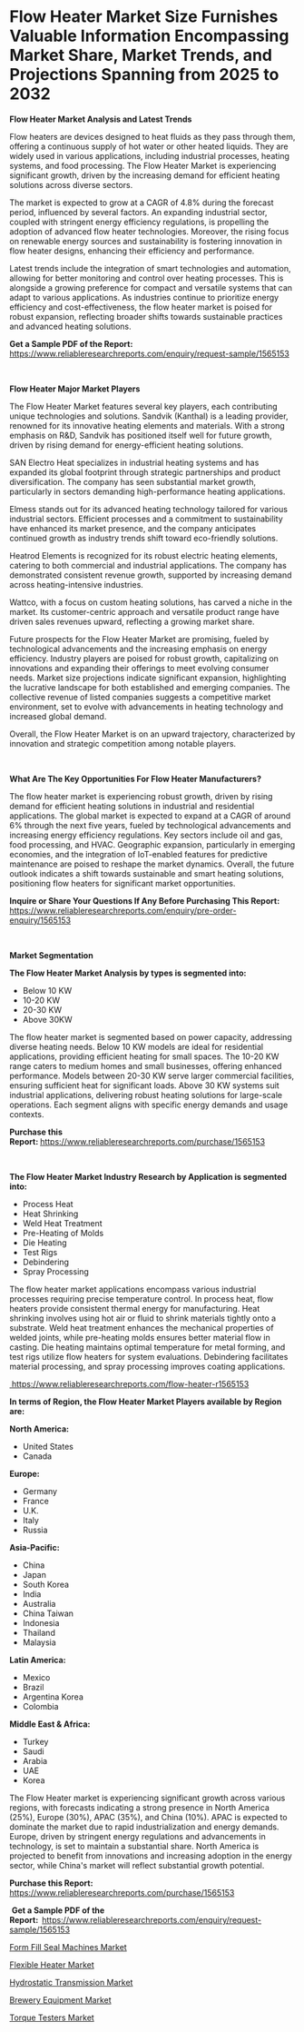 <p><h1>Flow Heater Market Size Furnishes Valuable Information Encompassing Market Share, Market Trends, and Projections Spanning from 2025 to 2032</h1></p><p><strong>Flow Heater Market Analysis and Latest Trends</strong></p>
<p><p>Flow heaters are devices designed to heat fluids as they pass through them, offering a continuous supply of hot water or other heated liquids. They are widely used in various applications, including industrial processes, heating systems, and food processing. The Flow Heater Market is experiencing significant growth, driven by the increasing demand for efficient heating solutions across diverse sectors. </p><p>The market is expected to grow at a CAGR of 4.8% during the forecast period, influenced by several factors. An expanding industrial sector, coupled with stringent energy efficiency regulations, is propelling the adoption of advanced flow heater technologies. Moreover, the rising focus on renewable energy sources and sustainability is fostering innovation in flow heater designs, enhancing their efficiency and performance. </p><p>Latest trends include the integration of smart technologies and automation, allowing for better monitoring and control over heating processes. This is alongside a growing preference for compact and versatile systems that can adapt to various applications. As industries continue to prioritize energy efficiency and cost-effectiveness, the flow heater market is poised for robust expansion, reflecting broader shifts towards sustainable practices and advanced heating solutions.</p></p>
<p><strong>Get a Sample PDF of the Report:&nbsp;</strong> <a href="https://www.reliableresearchreports.com/enquiry/request-sample/1565153?utm_campaign=32&utm_medium=2&utm_source=Github&utm_content=ia&utm_term=16022025&utm_id=flow-heater">https://www.reliableresearchreports.com/enquiry/request-sample/1565153</a></p>
<p>&nbsp;</p>
<p><strong>Flow Heater Major Market Players</strong></p>
<p><p>The Flow Heater Market features several key players, each contributing unique technologies and solutions. Sandvik (Kanthal) is a leading provider, renowned for its innovative heating elements and materials. With a strong emphasis on R&D, Sandvik has positioned itself well for future growth, driven by rising demand for energy-efficient heating solutions.</p><p>SAN Electro Heat specializes in industrial heating systems and has expanded its global footprint through strategic partnerships and product diversification. The company has seen substantial market growth, particularly in sectors demanding high-performance heating applications.</p><p>Elmess stands out for its advanced heating technology tailored for various industrial sectors. Efficient processes and a commitment to sustainability have enhanced its market presence, and the company anticipates continued growth as industry trends shift toward eco-friendly solutions.</p><p>Heatrod Elements is recognized for its robust electric heating elements, catering to both commercial and industrial applications. The company has demonstrated consistent revenue growth, supported by increasing demand across heating-intensive industries.</p><p>Wattco, with a focus on custom heating solutions, has carved a niche in the market. Its customer-centric approach and versatile product range have driven sales revenues upward, reflecting a growing market share.</p><p>Future prospects for the Flow Heater Market are promising, fueled by technological advancements and the increasing emphasis on energy efficiency. Industry players are poised for robust growth, capitalizing on innovations and expanding their offerings to meet evolving consumer needs. Market size projections indicate significant expansion, highlighting the lucrative landscape for both established and emerging companies. The collective revenue of listed companies suggests a competitive market environment, set to evolve with advancements in heating technology and increased global demand.</p><p>Overall, the Flow Heater Market is on an upward trajectory, characterized by innovation and strategic competition among notable players.</p></p>
<p>&nbsp;</p>
<p><strong>What Are The Key Opportunities For Flow Heater Manufacturers?</strong></p>
<p><p>The flow heater market is experiencing robust growth, driven by rising demand for efficient heating solutions in industrial and residential applications. The global market is expected to expand at a CAGR of around 6% through the next five years, fueled by technological advancements and increasing energy efficiency regulations. Key sectors include oil and gas, food processing, and HVAC. Geographic expansion, particularly in emerging economies, and the integration of IoT-enabled features for predictive maintenance are poised to reshape the market dynamics. Overall, the future outlook indicates a shift towards sustainable and smart heating solutions, positioning flow heaters for significant market opportunities.</p></p>
<p><strong>Inquire or Share Your Questions If Any Before Purchasing This Report:</strong> <a href="https://www.reliableresearchreports.com/enquiry/pre-order-enquiry/1565153?utm_campaign=32&utm_medium=2&utm_source=Github&utm_content=ia&utm_term=16022025&utm_id=flow-heater">https://www.reliableresearchreports.com/enquiry/pre-order-enquiry/1565153</a></p>
<p>&nbsp;</p>
<p><strong>Market Segmentation</strong></p>
<p><strong>The Flow Heater Market Analysis by types is segmented into:</strong></p>
<p><ul><li>Below 10 KW</li><li>10-20 KW</li><li>20-30 KW</li><li>Above 30KW</li></ul></p>
<p><p>The flow heater market is segmented based on power capacity, addressing diverse heating needs. Below 10 KW models are ideal for residential applications, providing efficient heating for small spaces. The 10-20 KW range caters to medium homes and small businesses, offering enhanced performance. Models between 20-30 KW serve larger commercial facilities, ensuring sufficient heat for significant loads. Above 30 KW systems suit industrial applications, delivering robust heating solutions for large-scale operations. Each segment aligns with specific energy demands and usage contexts.</p></p>
<p><strong>Purchase this Report:&nbsp;</strong><a href="https://www.reliableresearchreports.com/purchase/1565153?utm_campaign=32&utm_medium=2&utm_source=Github&utm_content=ia&utm_term=16022025&utm_id=flow-heater">https://www.reliableresearchreports.com/purchase/1565153</a></p>
<p>&nbsp;</p>
<p><strong>The Flow Heater Market Industry Research by Application is segmented into:</strong></p>
<p><ul><li>Process Heat</li><li>Heat Shrinking</li><li>Weld Heat Treatment</li><li>Pre-Heating of Molds</li><li>Die Heating</li><li>Test Rigs</li><li>Debindering</li><li>Spray Processing</li></ul></p>
<p><p>The flow heater market applications encompass various industrial processes requiring precise temperature control. In process heat, flow heaters provide consistent thermal energy for manufacturing. Heat shrinking involves using hot air or fluid to shrink materials tightly onto a substrate. Weld heat treatment enhances the mechanical properties of welded joints, while pre-heating molds ensures better material flow in casting. Die heating maintains optimal temperature for metal forming, and test rigs utilize flow heaters for system evaluations. Debindering facilitates material processing, and spray processing improves coating applications.</p></p>
<p><a href="https://www.reliableresearchreports.com/flow-heater-r1565153?utm_campaign=32&utm_medium=2&utm_source=Github&utm_content=ia&utm_term=16022025&utm_id=flow-heater">&nbsp;https://www.reliableresearchreports.com/flow-heater-r1565153</a></p>
<p><strong>In terms of Region, the Flow Heater Market Players available by Region are:</strong></p>
<p>
    <p> <strong> North America: </strong>
        <ul>
            <li>United States</li>
            <li>Canada</li>
        </ul>
        </p> 
    <p> <strong> Europe: </strong>
        <ul>
            <li>Germany</li>
            <li>France</li>
            <li>U.K.</li>
            <li>Italy</li>
            <li>Russia</li>
        </ul>
        </p> 
    <p> <strong> Asia-Pacific: </strong>
        <ul>
            <li>China</li>
            <li>Japan</li>
            <li>South Korea</li>
            <li>India</li>
            <li>Australia</li>
            <li>China Taiwan</li>
            <li>Indonesia</li>
            <li>Thailand</li>
            <li>Malaysia</li>
        </ul>
        </p> 
    <p> <strong> Latin America: </strong>
        <ul>
            <li>Mexico</li>
            <li>Brazil</li>
            <li>Argentina Korea</li>
            <li>Colombia</li>
        </ul>
        </p> 
    <p> <strong> Middle East & Africa: </strong>
        <ul>
            <li>Turkey</li>
            <li>Saudi</li>
            <li>Arabia</li>
            <li>UAE</li>
            <li>Korea</li>
        </ul>
    </p>
    </p>
<p><p>The Flow Heater market is experiencing significant growth across various regions, with forecasts indicating a strong presence in North America (25%), Europe (30%), APAC (35%), and China (10%). APAC is expected to dominate the market due to rapid industrialization and energy demands. Europe, driven by stringent energy regulations and advancements in technology, is set to maintain a substantial share. North America is projected to benefit from innovations and increasing adoption in the energy sector, while China's market will reflect substantial growth potential.</p></p>
<p><strong>Purchase this Report: </strong><a href="https://www.reliableresearchreports.com/purchase/1565153?utm_campaign=32&utm_medium=2&utm_source=Github&utm_content=ia&utm_term=16022025&utm_id=flow-heater">https://www.reliableresearchreports.com/purchase/1565153</a></p>
<p>&nbsp;<strong>Get a Sample PDF of the Report:&nbsp;&nbsp;</strong><a href="https://www.reliableresearchreports.com/enquiry/request-sample/1565153?utm_campaign=32&utm_medium=2&utm_source=Github&utm_content=ia&utm_term=16022025&utm_id=flow-heater">https://www.reliableresearchreports.com/enquiry/request-sample/1565153</a></p>
<p><strong></strong></p>
<p><p><a href="https://github.com/lynlynyusay/Market-Research-Report-List-1/blob/main/form-fill-seal-machines-market.md?utm_campaign=32&utm_medium=2&utm_source=Github&utm_content=ia&utm_term=16022025&utm_id=flow-heater">Form Fill Seal Machines Market</a></p><p><a href="https://github.com/akrachveslov/Market-Research-Report-List-1/blob/main/flexible-heater-market.md?utm_campaign=32&utm_medium=2&utm_source=Github&utm_content=ia&utm_term=16022025&utm_id=flow-heater">Flexible Heater Market</a></p><p><a href="https://github.com/adyawafurber1/Market-Research-Report-List-1/blob/main/hydrostatic-transmission-market.md?utm_campaign=32&utm_medium=2&utm_source=Github&utm_content=ia&utm_term=16022025&utm_id=flow-heater">Hydrostatic Transmission Market</a></p><p><a href="https://github.com/balapopepi/Market-Research-Report-List-1/blob/main/brewery-equipment-market.md?utm_campaign=32&utm_medium=2&utm_source=Github&utm_content=ia&utm_term=16022025&utm_id=flow-heater">Brewery Equipment Market</a></p><p><a href="https://github.com/tashipmhuiri/Market-Research-Report-List-1/blob/main/torque-testers-market.md?utm_campaign=32&utm_medium=2&utm_source=Github&utm_content=ia&utm_term=16022025&utm_id=flow-heater">Torque Testers Market</a></p></p>